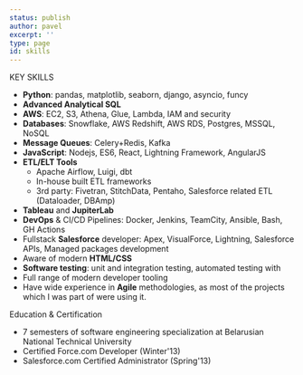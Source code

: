 ```yaml
---
status: publish
author: pavel
excerpt: ''
type: page
id: skills
---
```


<div class="section-header right-pinned">KEY SKILLS</div>

- **Python**: pandas, matplotlib, seaborn, django, asyncio, funcy
- **Advanced Analytical SQL**
- **AWS**: EC2, S3, Athena, Glue, Lambda, IAM and security
- **Databases**: Snowflake, AWS Redshift, AWS RDS, Postgres, MSSQL, NoSQL
- **Message Queues**: Celery+Redis, Kafka
- **JavaScript**: Nodejs, ES6, React, Lightning Framework, AngularJS
- **ETL/ELT Tools**
    - Apache Airflow, Luigi, dbt
    - In-house built ETL frameworks
    - 3rd party: Fivetran, StitchData, Pentaho, Salesforce related ETL (Dataloader, DBAmp)
- **Tableau** and **JupiterLab**
- **DevOps** & CI/CD Pipelines: Docker, Jenkins, TeamCity, Ansible, Bash, GH Actions
- Fullstack **Salesforce** developer: Apex, VisualForce, Lightning, Salesforce APIs, Managed packages development
- Aware of modern **HTML/CSS**
- **Software testing**: unit and integration testing, automated testing with
- Full range of modern developer tooling
- Have wide experience in **Agile** methodologies, as most of the projects which I was part of were using it.

<div class="section-header right-pinned">Education & Certification</div>

- 7 semesters of software engineering specialization at Belarusian National Technical University
- Certified Force.com Developer (Winter'13)
- Salesforce.com Certified Administrator (Spring'13)
